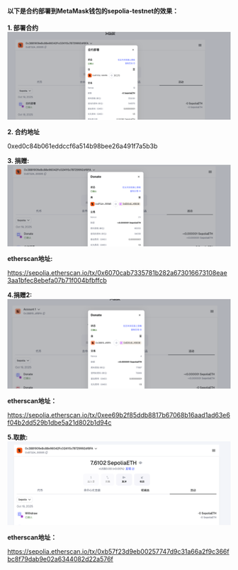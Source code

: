 #### 以下是合约部署到MetaMask钱包的sepolia-testnet的效果：
**1. 部署合约**
![部署合约](./imgs/contract_deploy.jpg.png)

**2. 合约地址**

0xed0c84b061eddccf6a514b98bee26a491f7a5b3b

**3. 捐赠:**
![捐赠](./imgs/donate_1.png)

**etherscan地址:**

https://sepolia.etherscan.io/tx/0x6070cab7335781b282a673016673108eae3aa1bfec8ebefa07b71f004bfbffcb

**4.捐赠2:**
![捐赠2](./imgs/donate_2.png)

**etherscan地址：**

https://sepolia.etherscan.io/tx/0xee69b2f85ddb8817b67068b16aad1ad63e6f04b2dd529b1dbe5a21d802b1d94c

**5.取款:**
![取款](./imgs/withdraw_1.png)

**etherscan地址：**

https://sepolia.etherscan.io/tx/0xb57f23d9eb00257747d9c31a66a2f9c366fbc8f79dab9e02a6344082d22a576f

